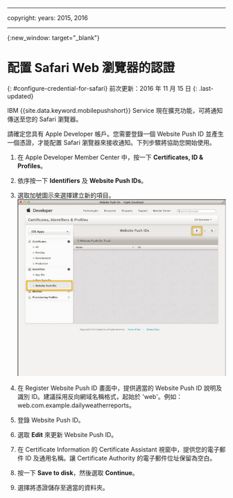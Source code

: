 
---

copyright:
 years: 2015, 2016

---

{:new_window: target="_blank"}
# 配置 Safari Web 瀏覽器的認證
{: #configure-credential-for-safari}
前次更新：2016 年 11 月 15 日
{: .last-updated}

IBM {{site.data.keyword.mobilepushshort}} Service 現在擴充功能，可將通知傳送至您的 Safari 瀏覽器。 

請確定您具有 Apple Developer 帳戶。您需要登錄一個 Website Push ID 並產生一個憑證，才能配置 Safari 瀏覽器來接收通知。下列步驟將協助您開始使用。

1. 在 Apple Developer Member Center 中，按一下 **Certificates, ID & Profiles**。 
2. 依序按一下 **Identifiers** 及 **Website Push IDs**。
3. 選取加號圖示來選擇建立新的項目。
  ![Push 儀表板](images/safari_1.jpg)

4. 在 Register Website Push ID 畫面中，提供適當的 Website Push ID 說明及識別 ID。建議採用反向網域名稱格式，起始於 'web'。例如：web.com.example.dailyweatherreports。
5. 登錄 Website Push ID。
6. 選取 **Edit** 來更新 Website Push ID。
7. 在 Certificate Information 的 Certificate Assistant 視窗中，提供您的電子郵件 ID 及通用名稱。讓 Certificate Authority 的電子郵件位址保留為空白。
8. 按一下 **Save to disk**，然後選取 **Continue**。
9. 選擇將憑證儲存至適當的資料夾。

 
